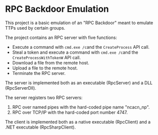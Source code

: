 # RPC Backdoor Emulation

This project is a basic emulation of an "RPC Backdoor" meant to emulate TTPs used by certain groups.

The project contains an RPC server with five functions:
 * Execute a command with `cmd.exe /c`and the `CreateProcess` API call.
 * Steal a token and execute a command with `cmd.exe /c`and the `CreateProcessWithTokenW` API call.
 * Download a file from the remote host.
 * Upload a file to the remote host.
 * Terminate the RPC server.

The server is implemented both as an executable (RpcServer) and a DLL (RpcServerDll).

The server registers two RPC servers:
1. RPC over named pipes with the hard-coded pipe name "ncacn_np".
2. RPC over TCP/IP with the hard-coded port number 4747.

The client is implemented both as a native executable (RpcClient) and a .NET executable (RpcSharpClient).

